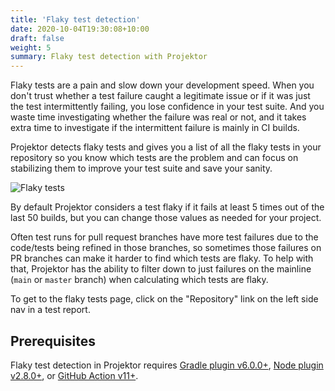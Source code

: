 ```yaml
---
title: 'Flaky test detection'
date: 2020-10-04T19:30:08+10:00
draft: false
weight: 5
summary: Flaky test detection with Projektor
---
```


Flaky tests are a pain and slow down your development speed.
When you don't trust whether a test failure caught a legitimate issue or
if it was just the test intermittently failing, you lose confidence in your test suite.
And you waste time investigating whether the failure was real or not, and it takes
extra time to investigate if the intermittent failure is mainly in CI builds.

Projektor detects flaky tests and gives you a list of all the flaky tests in your repository
so you know which tests are the problem and can focus on stabilizing them to improve
your test suite and save your sanity.

![Flaky tests](/images/flaky-tests.png "Flaky tests")

By default Projektor considers a test flaky if it fails at least 5 times out of the last 50 builds,
but you can change those values as needed for your project.

Often test runs for pull request branches have more test failures due to the
code/tests being refined in those branches, so sometimes those failures on PR branches
can make it harder to find which tests are flaky.
To help with that, Projektor has the ability
to filter down to just failures on the mainline (`main` or `master` branch) when
calculating which tests are flaky.

To get to the flaky tests page, click on the "Repository" link on the left side nav in a test report.

## Prerequisites

Flaky test detection in Projektor requires [Gradle plugin v6.0.0+](/docs/gradle-plugin), 
[Node plugin v2.8.0+](/docs/node-script), or [GitHub Action v11+](https://github.com/craigatk/projektor-action).

